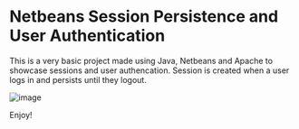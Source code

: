 # Netbeans Session Persistence and User Authentication

This is a very basic project made using Java, Netbeans and Apache to showcase sessions and user authencation. Session is created when a user logs in and persists until they logout.

![image](https://user-images.githubusercontent.com/76502588/122707596-8b6a1c80-d217-11eb-8c43-6428f152651d.png)

Enjoy!

